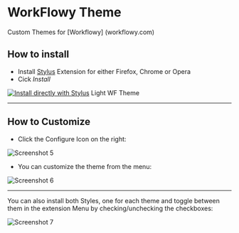 # WorkFlowy Theme

Custom Themes for [Workflowy] (workflowy.com)

## How to install

* Install [Stylus](https://add0n.com/stylus.html) Extension for either Firefox, Chrome or Opera
* Cick *Install*

[![Install directly with Stylus](https://img.shields.io/badge/Install%20directly%20with-Stylus-00adad.svg)](https://raw.githubusercontent.com/hodanli/WFtheme/main/light.user.css) Light WF Theme

---
## How to Customize

* Click the Configure Icon on the right:

![Screenshot 5](https://github.com/ethomasv/RemNoteTheme/blob/master/Screenshots/ConfigureIcon.jpg)

* You can customize the theme from the menu:

![Screenshot 6](https://github.com/ethomasv/RemNoteTheme/blob/master/Screenshots/CustomizationMenu.jpg)

---
You can also install both Styles, one for each theme and toggle between them in the extension Menu by checking/unchecking the checkboxes: 

![Screenshot 7](https://github.com/ethomasv/RemNoteTheme/blob/master/Screenshots/ThemeToggle.jpg)
